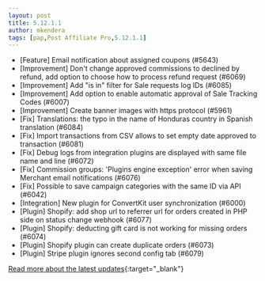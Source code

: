 ```yaml
---
layout: post
title: 5.12.1.1
author: mkendera
tags: [pap,Post Affiliate Pro,5.12.1.1]
---
```


- [Feature] Email notification about assigned coupons (#5643)
- [Improvement] Don't change approved commissions to declined by refund, add option to choose how to process refund request (#6069)
- [Improvement] Add "is in" filter for Sale requests log IDs (#6085)
- [Improvement] Add option to enable automatic approval of Sale Tracking Codes (#6007)
- [Improvement] Create banner images with https protocol (#5961)
- [Fix] Translations: the typo in the name of Honduras country in Spanish translation (#6084)
- [Fix] Import transactions from CSV allows to set empty date approved to transaction (#6081)
- [Fix] Debug logs from integration plugins are displayed with same file name and line (#6072)
- [Fix] Commission groups: 'Plugins engine exception' error when saving Merchant email notifications (#6076)
- [Fix] Possible to save campaign categories with the same ID via API (#6042)
- [Integration] New plugin for ConvertKit user synchronization (#6000)
- [Plugin] Shopify: add shop url to referrer url for orders created in PHP side on status change webhook (#6077)
- [Plugin] Shopify: deducting gift card is not working for missing orders (#6074)
- [Plugin] Shopify plugin can create duplicate orders (#6073)
- [Plugin] Stripe plugin ignores second config tab (#6079)

[Read more about the latest updates](https://www.postaffiliatepro.com/blog/post-affiliate-pro-latest-updates-and-fixes-in-september-2023/){:target="_blank"}
